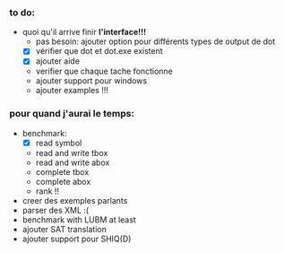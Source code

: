 
### to do:
 - quoi qu'il arrive finir **l'interface!!!** 
    - pas besoin: ajouter option pour différents types de output de dot
    - [x] vérifier que dot et dot.exe existent
    - [x] ajouter aide
    - verifier que chaque tache fonctionne
    - ajouter support pour windows
    - ajouter examples !!!
   
### pour quand j'aurai le temps:
 - benchmark:
    - [x] read symbol 
    - read and write tbox
    - read and write abox
    - complete tbox
    - complete abox
    - rank !!
- creer des exemples parlants
- parser des XML :(
- benchmark with LUBM at least
- ajouter SAT translation
- ajouter support pour SHIQ(D)